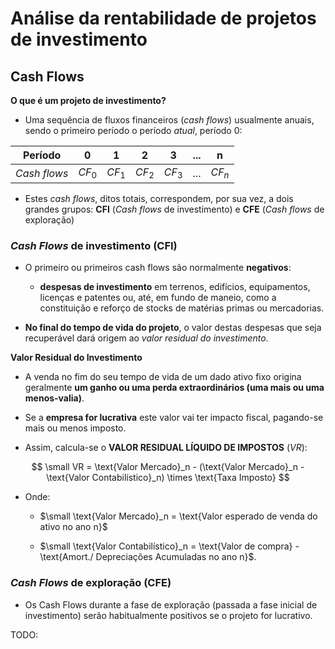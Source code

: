 # Análise da rentabilidade de projetos de investimento

## Cash Flows

**O que é um projeto de investimento?**

- Uma sequência de fluxos financeiros (_cash flows_) usualmente anuais, sendo o primeiro período o período _atual_, período $0$:

| **Período**   | **0** | **1** | **2** | **3** | **...** | **n** |
|---------------|-------|-------|-------|-------|---------|-------|
| _Cash flows_  | $CF_0$|$CF_1$ |$CF_2$ |$CF_3$ |...      |$CF_n$ |

- Estes _cash flows_, ditos totais, correspondem, por sua vez, a dois grandes grupos: **CFI** (_Cash flows_ de investimento) e **CFE** (_Cash flows_ de exploração)

### _Cash Flows_ de investimento (CFI)

- O primeiro ou primeiros cash flows são normalmente **negativos**:

  -  **despesas de investimento** em terrenos, edifícios, equipamentos, licenças e patentes ou, até, em fundo de maneio, como a constituição e reforço de stocks de matérias primas ou mercadorias.

- **No final do tempo de vida do projeto**, o valor destas despesas que seja recuperável dará origem ao *valor residual do investimento*.

**Valor Residual do Investimento**

- A venda no fim do seu tempo de vida de um dado ativo fixo origina geralmente **um ganho ou uma perda extraordinários (uma mais ou uma menos-valia)**.

- Se a **empresa for lucrativa** este valor vai ter impacto fiscal, pagando-se mais ou menos imposto.

- Assim, calcula-se o **VALOR RESIDUAL LÍQUIDO DE IMPOSTOS** ($VR$):

$$ \small VR =  \text{Valor Mercado}_n - (\text{Valor Mercado}_n - \text{Valor Contabilístico}_n) \times \text{Taxa Imposto} $$

- Onde:

    - $\small \text{Valor Mercado}_n = \text{Valor esperado de venda do ativo no ano n}$

    - $\small \text{Valor Contabilístico}_n = \text{Valor de compra} - \text{Amort./ Depreciações Acumuladas no ano n}$.

### _Cash Flows_ de exploração (CFE)

- Os Cash Flows durante a fase de exploração (passada a fase inicial de investimento) serão habitualmente positivos se o projeto for lucrativo.

TODO:
